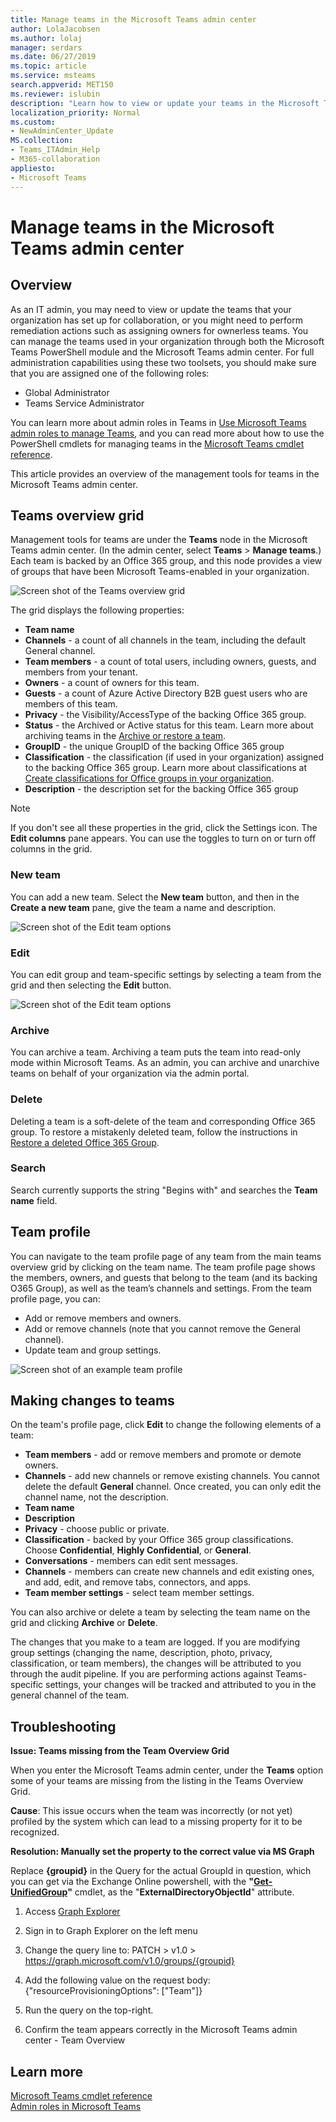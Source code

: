 ```yaml
---
title: Manage teams in the Microsoft Teams admin center
author: LolaJacobsen
ms.author: lolaj
manager: serdars
ms.date: 06/27/2019
ms.topic: article
ms.service: msteams
search.appverid: MET150
ms.reviewer: islubin 
description: "Learn how to view or update your teams in the Microsoft Teams admin center."
localization_priority: Normal
ms.custom:
- NewAdminCenter_Update
MS.collection: 
- Teams_ITAdmin_Help
- M365-collaboration 
appliesto: 
- Microsoft Teams
---
```


Manage teams in the Microsoft Teams admin center
==========================================


## Overview

As an IT admin, you may need to view or update the teams that your organization has set up for collaboration, or you might need to perform remediation actions such as assigning owners for ownerless teams. You can manage the teams used in your organization through both the Microsoft Teams PowerShell module and the Microsoft Teams admin center. For full administration capabilities using these two toolsets, you should make sure that you are assigned one of the following roles:

- Global Administrator
- Teams Service Administrator

You can learn more about admin roles in Teams in [Use Microsoft Teams admin roles to manage Teams](using-admin-roles.md), and you can read more about how to use the PowerShell cmdlets for managing teams in the [Microsoft Teams cmdlet reference](https://docs.microsoft.com/powershell/teams/?view=teams-ps).

This article provides an overview of the management tools for teams in the Microsoft Teams admin center.

## Teams overview grid

Management tools for teams are under the **Teams** node in the Microsoft Teams admin center. (In the admin center, select **Teams** > **Manage teams**.) Each team is backed by an Office 365 group, and this node provides a view of groups that have been Microsoft Teams-enabled in your organization.

![Screen shot of the Teams overview grid](media/manage-teams-in-modern-portal-image1.png)  

The grid displays the following properties:

- **Team name**
- **Channels** - a count of all channels in the team, including the default General channel.
- **Team members** - a count of total users, including owners, guests, and members from your tenant.
- **Owners** - a count of owners for this team.
- **Guests** - a count of Azure Active Directory B2B guest users who are members of this team.
- **Privacy** - the Visibility/AccessType of the backing Office 365 group.
- **Status** - the Archived or Active status for this team. Learn more about archiving teams in the [Archive or restore a team](https://support.office.com/article/archive-or-restore-a-team-dc161cfd-b328-440f-974b-5da5bd98b5a7).
- **GroupID** - the unique GroupID of the backing Office 365 group
- **Classification** - the classification (if used in your organization) assigned to the backing Office 365 group. Learn more about classifications at [Create classifications for Office groups in your organization](https://docs.microsoft.com/office365/enterprise/powershell/manage-office-365-groups-with-powershell#create-classifications-for-office-groups-in-your-organization).
- **Description** - the description set for the backing Office 365 group

> [!NOTE]
> If you don't see all these properties in the grid, click the Settings icon. The **Edit columns** pane appears. You can use the toggles to turn on or turn off columns in the grid.

### New team

You can add a new team. Select the **New team** button, and then in the **Create a new team** pane, give the team a name and description.

![Screen shot of the Edit team options](media/manage-teams-in-modern-portal-image4.png)

### Edit

You can edit group and team-specific settings by selecting a team from the grid and then selecting the **Edit** button.

![Screen shot of the Edit team options](media/manage-teams-in-modern-portal-image2.png)

### Archive

You can archive a team. Archiving a team puts the team into read-only mode within Microsoft Teams. As an admin, you can archive and unarchive teams on behalf of your organization via the admin portal.

### Delete

Deleting a team is a soft-delete of the team and corresponding Office 365 group. To restore a mistakenly deleted team, follow the instructions in [Restore a deleted Office 365 Group](https://docs.microsoft.com/office365/admin/create-groups/restore-deleted-group?view=o365-worldwide).

### Search

Search currently supports the string "Begins with" and searches the **Team name** field.

## Team profile

You can navigate to the team profile page of any team from the main teams overview grid by clicking on the team name. The team profile page shows the members, owners, and guests that belong to the team (and its backing O365 Group), as well as the team’s channels and settings. From the team profile page, you can:

- Add or remove members and owners.
- Add or remove channels (note that you cannot remove the General channel).
- Update team and group settings.
 
![Screen shot of an example team profile](media/manage-teams-in-modern-portal-image3.png)

## Making changes to teams

On the team's profile page, click **Edit** to change the following elements of a team:

- **Team members** - add or remove members and promote or demote owners.
- **Channels** - add new channels or remove existing channels. You cannot delete the default **General** channel. Once created, you can only edit the channel name, not the description.
- **Team name**
- **Description**
- **Privacy** - choose public or private.
- **Classification** - backed by your Office 365 group classifications. Choose **Confidential**, **Highly Confidential**, or **General**.
- **Conversations** - members can edit sent messages.
- **Channels** - members can create new channels and edit existing ones, and add, edit, and remove tabs, connectors, and apps.
- **Team member settings** - select team member settings.

You can also archive or delete a team by selecting the team name on the grid and clicking **Archive** or **Delete**.

The changes that you make to a team are logged. If you are modifying group settings (changing the name, description, photo, privacy, classification, or team members), the changes will be attributed to you through the audit pipeline. If you are performing actions against Teams-specific settings, your changes will be tracked and attributed to you in the general channel of the team.

## Troubleshooting

**Issue: Teams missing from the Team Overview Grid**

When you enter the Microsoft Teams admin center, under the **Teams** option some of your teams are missing from the listing in the Teams Overview Grid.

**Cause**: This issue occurs when the team was incorrectly (or not yet) profiled by the system which can lead to a missing property for it to be recognized.

**Resolution: Manually set the property to the correct value via MS Graph**

Replace **{groupid}** in the Query for the actual GroupId in question, which you can get via the Exchange Online powershell, with the **"[Get-UnifiedGroup](https://docs.microsoft.com/powershell/module/exchange/users-and-groups/get-unifiedgroup?view=exchange-ps)"** cmdlet, as the "**ExternalDirectoryObjectId**" attribute.

1. Access [Graph Explorer](https://developer.microsoft.com/en-us/graph/graph-explorer)

2. Sign in to Graph Explorer on the left menu

3. Change the query line to: PATCH > v1.0 > https://graph.microsoft.com/v1.0/groups/{groupid}

4. Add the following value on the request body: {"resourceProvisioningOptions": ["Team"]}

5. Run the query on the top-right.

6. Confirm the team appears correctly in the Microsoft Teams admin center - Team Overview

## Learn more

[Microsoft Teams cmdlet reference](https://docs.microsoft.com/powershell/teams/?view=teams-ps)  
[Admin roles in Microsoft Teams](using-admin-roles.md)
<!--
[Plan for Teams Lifecycle Management](plan-for-teams-lifecycle-management.md)
-->


